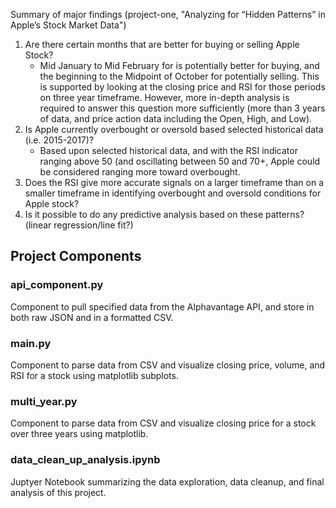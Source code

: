Summary of major findings (project-one, "Analyzing for “Hidden Patterns” in Apple’s Stock Market Data")

1. Are there certain months that are better for buying or selling Apple Stock? 
   - Mid January to Mid February for is potentially better for buying, and the beginning to the Midpoint of October for potentially selling. This is supported by looking at the closing price and RSI for those periods on three year timeframe. However, more in-depth analysis is required to answer this question more sufficiently (more than 3 years of data, and price action data including the Open, High, and Low).
2. Is Apple currently overbought or oversold based selected historical data (i.e. 2015-2017)?
   - Based upon selected historical data, and with the RSI indicator ranging above 50 (and oscillating between 50 and 70+, Apple could be considered ranging more toward overbought. 
3. Does the RSI give more accurate signals on a larger timeframe than on a smaller timeframe in identifying overbought and oversold conditions for Apple stock?
4. Is it possible to do any predictive analysis based on these patterns? (linear regression/line fit?)

## Project Components

### api_component.py

Component to pull specified data from the Alphavantage API, and store in both raw JSON and in a formatted CSV.

### main.py

Component to parse data from CSV and visualize closing price, volume, and RSI for a stock using matplotlib subplots.

### multi_year.py

Component to parse data from CSV and visualize closing price for a stock over three years using matplotlib.

### data_clean_up_analysis.ipynb

Juptyer Notebook summarizing the data exploration, data cleanup, and final analysis of this project. 


## 
